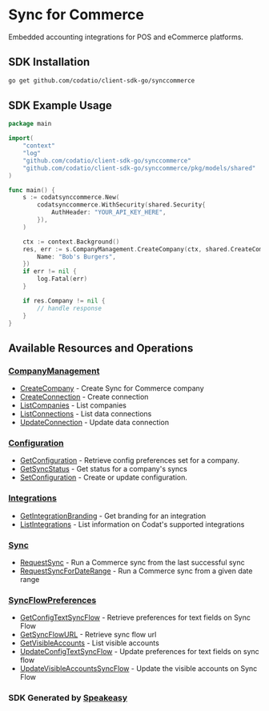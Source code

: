 # Sync for Commerce

Embedded accounting integrations for POS and eCommerce platforms.

<!-- Start SDK Installation -->
## SDK Installation

```bash
go get github.com/codatio/client-sdk-go/synccommerce
```
<!-- End SDK Installation -->

## SDK Example Usage
<!-- Start SDK Example Usage -->
```go
package main

import(
	"context"
	"log"
	"github.com/codatio/client-sdk-go/synccommerce"
	"github.com/codatio/client-sdk-go/synccommerce/pkg/models/shared"
)

func main() {
    s := codatsynccommerce.New(
        codatsynccommerce.WithSecurity(shared.Security{
            AuthHeader: "YOUR_API_KEY_HERE",
        }),
    )

    ctx := context.Background()
    res, err := s.CompanyManagement.CreateCompany(ctx, shared.CreateCompany{
        Name: "Bob's Burgers",
    })
    if err != nil {
        log.Fatal(err)
    }

    if res.Company != nil {
        // handle response
    }
}
```
<!-- End SDK Example Usage -->

<!-- Start SDK Available Operations -->
## Available Resources and Operations


### [CompanyManagement](docs/companymanagement/README.md)

* [CreateCompany](docs/companymanagement/README.md#createcompany) - Create Sync for Commerce company
* [CreateConnection](docs/companymanagement/README.md#createconnection) - Create connection
* [ListCompanies](docs/companymanagement/README.md#listcompanies) - List companies
* [ListConnections](docs/companymanagement/README.md#listconnections) - List data connections
* [UpdateConnection](docs/companymanagement/README.md#updateconnection) - Update data connection

### [Configuration](docs/configuration/README.md)

* [GetConfiguration](docs/configuration/README.md#getconfiguration) - Retrieve config preferences set for a company.
* [GetSyncStatus](docs/configuration/README.md#getsyncstatus) - Get status for a company's syncs
* [SetConfiguration](docs/configuration/README.md#setconfiguration) - Create or update configuration.

### [Integrations](docs/integrations/README.md)

* [GetIntegrationBranding](docs/integrations/README.md#getintegrationbranding) - Get branding for an integration
* [ListIntegrations](docs/integrations/README.md#listintegrations) - List information on Codat's supported integrations

### [Sync](docs/sync/README.md)

* [RequestSync](docs/sync/README.md#requestsync) - Run a Commerce sync from the last successful sync
* [RequestSyncForDateRange](docs/sync/README.md#requestsyncfordaterange) - Run a Commerce sync from a given date range

### [SyncFlowPreferences](docs/syncflowpreferences/README.md)

* [GetConfigTextSyncFlow](docs/syncflowpreferences/README.md#getconfigtextsyncflow) - Retrieve preferences for text fields on Sync Flow
* [GetSyncFlowURL](docs/syncflowpreferences/README.md#getsyncflowurl) - Retrieve sync flow url
* [GetVisibleAccounts](docs/syncflowpreferences/README.md#getvisibleaccounts) - List visible accounts
* [UpdateConfigTextSyncFlow](docs/syncflowpreferences/README.md#updateconfigtextsyncflow) - Update preferences for text fields on sync flow
* [UpdateVisibleAccountsSyncFlow](docs/syncflowpreferences/README.md#updatevisibleaccountssyncflow) - Update the visible accounts on Sync Flow
<!-- End SDK Available Operations -->

### SDK Generated by [Speakeasy](https://docs.speakeasyapi.dev/docs/using-speakeasy/client-sdks)
